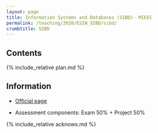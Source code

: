 ```yaml
---
layout: page
title: Information Systems and Databases (SIBD)- MIEEC
permalink: /teaching/2020/ESIN_SIBD/sibd/
crumbtitle: SIBD
---
```


## Contents 

{% include_relative plan.md %}

## Information

- [Official page](https://sigarra.up.pt/feup/pt/ucurr_geral.ficha_uc_view?pv_ocorrencia_id=436868)

- Assessment components: Exam 50% + Project 50%

{% include_relative acknows.md %}
